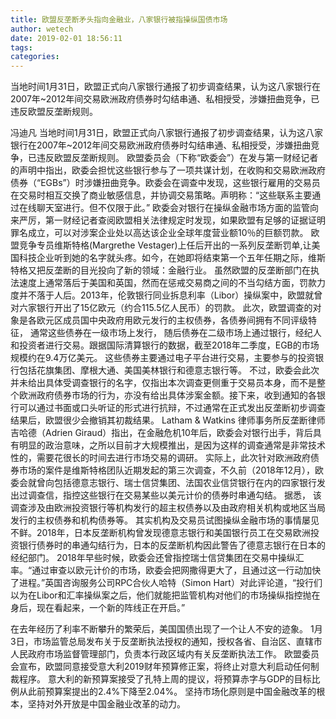 ```yaml
---
title: 欧盟反垄断矛头指向金融业，八家银行被指操纵国债市场
author: wetech
date: 2019-02-01 18:56:11
tags: 
categories: 
---
```

当地时间1月31日，欧盟正式向八家银行通报了初步调查结果，认为这八家银行在2007年~2012年间交易欧洲政府债券时勾结串通、私相授受，涉嫌扭曲竞争，已违反欧盟反垄断规则。
<!-- more -->
冯迪凡
当地时间1月31日，欧盟正式向八家银行通报了初步调查结果，认为这八家银行在2007年~2012年间交易欧洲政府债券时勾结串通、私相授受，涉嫌扭曲竞争，已违反欧盟反垄断规则。
欧盟委员会（下称“欧委会”）在发与第一财经记者的声明中指出，欧委会担忧这些银行参与了一项共谋计划，在收购和交易欧洲政府债券（“EGBs”）时涉嫌扭曲竞争。欧委会在调查中发现，这些银行雇用的交易员在交易时相互交换了商业敏感信息，并协调交易策略。声明称：“这些联系主要通过在线聊天室进行。但不仅限于此。”
欧委会对银行在操纵金融市场方面的监管向来严厉，第一财经记者查阅欧盟相关法律规定时发现，如果欧盟有足够的证据证明罪名成立，可以对涉案企业处以高达该企业全球年度营业额10％的巨额罚款。
欧盟竞争专员维斯特格(Margrethe Vestager)上任后开出的一系列反垄断罚单,让美国科技企业听到她的名字就头疼。如今，在她即将结束第一个五年任期之际，维斯特格又把反垄断的目光投向了新的领域：金融行业。
虽然欧盟的反垄断部门在执法速度上通常落后于美国和英国，然而在惩戒交易商之间的不当勾结方面，罚款力度并不落于人后。2013年，伦敦银行同业拆息利率（Libor）操纵案中，欧盟就曾对六家银行开出了15亿欧元（约合115.5亿人民币）的罚款。
此次，欧盟调查的对象是各欧元区成员国中央政府用欧元发行的主权债券，各债券间拥有不同评级特征， 通常这些债券在一级市场上发行， 随后债券在二级市场上通过银行，经纪人和投资者进行交易。跟据国际清算银行的数据，截至2018年二季度，EGB的市场规模约在9.4万亿美元。
这些债券主要通过电子平台进行交易，主要参与的投资银行包括花旗集团、摩根大通、美国美林银行和德意志银行等。
不过，欧委会此次并未给出具体受调查银行的名字，仅指出本次调查更侧重于交易员本身，而不是整个欧洲政府债券市场的行为，亦没有给出具体涉案金额。接下来，收到通知的各银行可以通过书面或口头听证的形式进行抗辩，不过通常在正式发出反垄断初步调查结果后，欧盟很少会撤销其初裁结果。
Latham & Watkins 律师事务所反垄断律师吉哈德（Adrien Giraud）指出，在金融危机10年后，欧委会对银行出手，背后具有明显的政治意味，之所以目前才大规模推出，是因为这样的调查通常是非常技术性的，需要花很长的时间去进行市场交易的调研。
实际上，此次针对欧洲政府债券市场的案件是维斯特格团队近期发起的第三次调查，不久前（2018年12月），欧委会就曾向包括德意志银行、瑞士信贷集团、法国农业信贷银行在内的四家银行发出过调查信，指控这些银行在交易某些以美元计价的债券时串通勾结。
据悉， 该调查涉及由欧洲投资银行等机构发行的超主权债券以及由政府相关机构或地区当局发行的主权债券和机构债券等。
其实机构及交易员试图操纵金融市场的事情屡见不鲜。2018年，日本反垄断机构曾发现德意志银行和美国银行员工在交易欧洲投资银行债券时的串通勾结行为，日本的反垄断机构因此警告了德意志银行在日本的经纪部门。
2018年早些时候，欧委会还曾指控瑞士信贷集团在交易中操纵汇率。“通过审查以欧元计价的市场，欧委会把网撒得更大了，且通过这一行动加快了进程。”英国咨询服务公司RPC合伙人哈特（Simon Hart）对此评论道，“投行们以为在Libor和汇率操纵案之后，他们就能把监管机构对他们的市场操纵指控抛在身后，现在看起来，一个新的阵线正在开启。”
 
 
在去年经历了利率不断攀升的繁荣后，美国国债出现了一个让人不安的迹象。
1月3日，市场监管总局发布关于反垄断执法授权的通知，授权各省、自治区、直辖市人民政府市场监督管理部门，负责本行政区域内有关反垄断执法工作。
欧盟委员会宣布，欧盟同意接受意大利2019财年预算修正案，将终止对意大利启动任何制裁程序。
意大利的新预算案接受了孔特上周的提议，将预算赤字与GDP的目标比例从此前预算案提出的2.4%下降至2.04%。
坚持市场化原则是中国金融改革的根本，坚持对外开放是中国金融业改革的动力。
